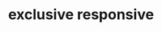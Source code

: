 ---
title: "exclusive responsive"
url: "http://example.com/p2"
categories: left blog  
size: "large"
date_string: "2018.01.03"
ccode: "primary"
desc: "Lorem ipsum dolor amet kickstarter vexillologist thundercats ramps, bushwick deep v irony fanny pack."
img: "watermelon-sky.jpg"
imgbgcode: ""
repeat: "true"
order: 5
---